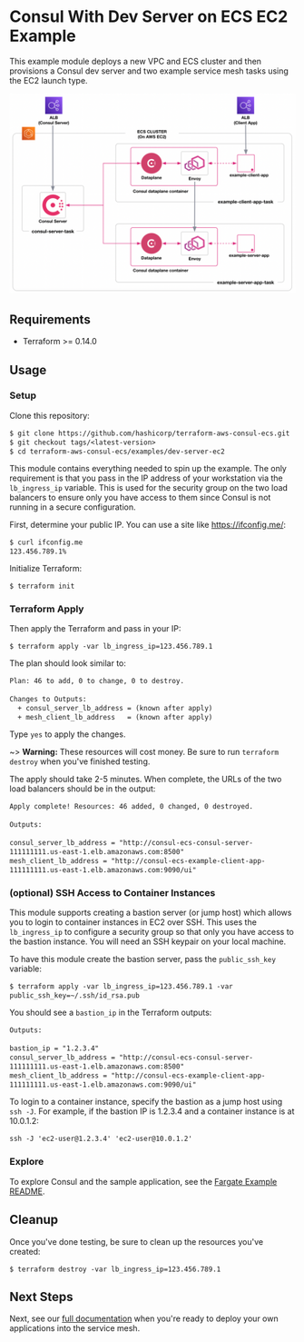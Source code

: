 # Consul With Dev Server on ECS EC2 Example

This example module deploys a new VPC and ECS cluster and then provisions
a Consul dev server and two example service mesh tasks using the EC2 launch type.

![Example architecture](../../_docs/dev-server-ec2.png?raw=true)

## Requirements

* Terraform >= 0.14.0

## Usage

### Setup

Clone this repository:

```console
$ git clone https://github.com/hashicorp/terraform-aws-consul-ecs.git
$ git checkout tags/<latest-version>
$ cd terraform-aws-consul-ecs/examples/dev-server-ec2
```

This module contains everything needed to spin up the example. The only
requirement is that you pass in the IP address of your workstation via the `lb_ingress_ip`
variable. This is used for the security group on the two load balancers to ensure
only you have access to them since Consul is not running in a secure configuration.

First, determine your public IP. You can use a site like https://ifconfig.me/:

```console
$ curl ifconfig.me
123.456.789.1%
```

Initialize Terraform:

```console
$ terraform init
```

### Terraform Apply

Then apply the Terraform and pass in your IP:

```console
$ terraform apply -var lb_ingress_ip=123.456.789.1
```

The plan should look similar to:

```shell
Plan: 46 to add, 0 to change, 0 to destroy.

Changes to Outputs:
  + consul_server_lb_address = (known after apply)
  + mesh_client_lb_address   = (known after apply)
```

Type `yes` to apply the changes.

~> **Warning:** These resources will cost money. Be sure to run `terraform destroy`
   when you've finished testing.

The apply should take 2-5 minutes. When complete, the URLs of the two load
balancers should be in the output:

```shell
Apply complete! Resources: 46 added, 0 changed, 0 destroyed.

Outputs:

consul_server_lb_address = "http://consul-ecs-consul-server-111111111.us-east-1.elb.amazonaws.com:8500"
mesh_client_lb_address = "http://consul-ecs-example-client-app-111111111.us-east-1.elb.amazonaws.com:9090/ui"
```

### (optional) SSH Access to Container Instances

This module supports creating a bastion server (or jump host) which allows you 
to login to container instances in EC2 over SSH. This uses the `lb_ingress_ip` to 
configure a security group so that only you have access to the bastion instance.
You will need an SSH keypair on your local machine.

To have this module create the bastion server, pass the `public_ssh_key` variable:

```console
$ terraform apply -var lb_ingress_ip=123.456.789.1 -var public_ssh_key=~/.ssh/id_rsa.pub
```

You should see a `bastion_ip` in the Terraform outputs:

```shell
Outputs:

bastion_ip = "1.2.3.4"
consul_server_lb_address = "http://consul-ecs-consul-server-111111111.us-east-1.elb.amazonaws.com:8500"
mesh_client_lb_address = "http://consul-ecs-example-client-app-111111111.us-east-1.elb.amazonaws.com:9090/ui"
```

To login to a container instance, specify the bastion as a jump host using `ssh -J`.
For example, if the bastion IP is 1.2.3.4 and a container instance is at 10.0.1.2:

```shell
ssh -J 'ec2-user@1.2.3.4' 'ec2-user@10.0.1.2'
```

### Explore

To explore Consul and the sample application, see the [Fargate Example README](https://github.com/hashicorp/terraform-aws-consul-ecs/blob/main/examples/dev-server-fargate/README.md#explore).

## Cleanup

Once you've done testing, be sure to clean up the resources you've created:

```console
$ terraform destroy -var lb_ingress_ip=123.456.789.1
```

## Next Steps

Next, see our [full documentation](https://www.consul.io/docs/ecs) when you're ready to deploy your own applications
into the service mesh.
